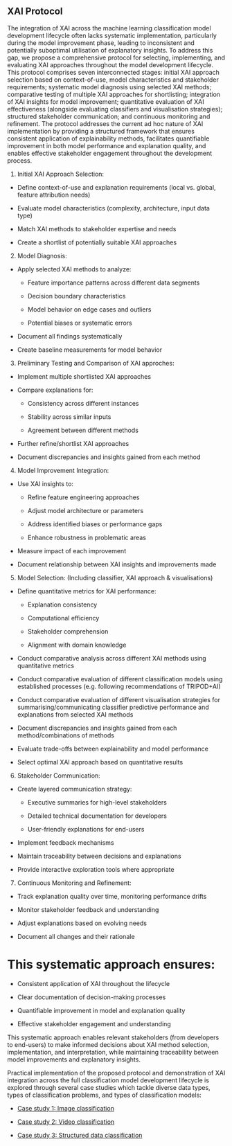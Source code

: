 ## XAI Protocol

The integration of XAI across the machine learning classification model development lifecycle often lacks systematic implementation, particularly during the model improvement phase, leading to inconsistent and potentially suboptimal utilisation of explanatory insights. To address this gap, we propose a comprehensive protocol for selecting, implementing, and evaluating XAI approaches throughout the model development lifecycle. This protocol comprises seven interconnected stages: initial XAI approach selection based on context-of-use, model characteristics and stakeholder requirements; systematic model diagnosis using selected XAI methods; comparative testing of multiple XAI approaches for shortlisting; integration of XAI insights for model improvement; quantitative evaluation of XAI effectiveness (alongside evaluating classifiers and visualisation strategies); structured stakeholder communication; and continuous monitoring and refinement. The protocol addresses the current ad hoc nature of XAI implementation by providing a structured framework that ensures consistent application of explainability methods, facilitates quantifiable improvement in both model performance and explanation quality, and enables effective stakeholder engagement throughout the development process. 

1) Initial XAI Approach Selection:

- Define context-of-use and explanation requirements (local vs. global, feature attribution needs)
  
- Evaluate model characteristics (complexity, architecture, input data type)

- Match XAI methods to stakeholder expertise and needs

- Create a shortlist of potentially suitable XAI approaches

2) Model Diagnosis:

- Apply selected XAI methods to analyze:

  * Feature importance patterns across different data segments

  * Decision boundary characteristics

  * Model behavior on edge cases and outliers

  * Potential biases or systematic errors

- Document all findings systematically

- Create baseline measurements for model behavior

3) Preliminary Testing and Comparison of XAI approches:
   
- Implement multiple shortlisted XAI approaches

- Compare explanations for:

  * Consistency across different instances

  * Stability across similar inputs

  * Agreement between different methods

- Further refine/shortlist XAI approaches
  
- Document discrepancies and insights gained from each method
  
4) Model Improvement Integration:

- Use XAI insights to:

  * Refine feature engineering approaches

  * Adjust model architecture or parameters

  * Address identified biases or performance gaps

  * Enhance robustness in problematic areas

- Measure impact of each improvement

- Document relationship between XAI insights and improvements made

5) Model Selection: (Including classifier, XAI approach & visualisations)

- Define quantitative metrics for XAI performance:

  * Explanation consistency

  * Computational efficiency

  * Stakeholder comprehension

  * Alignment with domain knowledge

- Conduct comparative analysis across different XAI methods using quantitative metrics

- Conduct comparative evaluation of different classification models using established processes (e.g. following recommendations of TRIPOD+AI)

- Conduct comparative evaluation of different visualisation strategies for summarising/communicating classifier predictive performance and explanations from selected XAI methods
  
- Document discrepancies and insights gained from each method/combinations of methods

- Evaluate trade-offs between explainability and model performance

- Select optimal XAI approach based on quantitative results

6) Stakeholder Communication:

- Create layered communication strategy:
  
  * Executive summaries for high-level stakeholders

  * Detailed technical documentation for developers

  * User-friendly explanations for end-users

- Implement feedback mechanisms

- Maintain traceability between decisions and explanations

- Provide interactive exploration tools where appropriate

7) Continuous Monitoring and Refinement:

- Track explanation quality over time, monitoring performance drifts

- Monitor stakeholder feedback and understanding

- Adjust explanations based on evolving needs

- Document all changes and their rationale

# This systematic approach ensures:

- Consistent application of XAI throughout the lifecycle

- Clear documentation of decision-making processes

- Quantifiable improvement in model and explanation quality

- Effective stakeholder engagement and understanding

This systematic approach enables relevant stakeholders (from developers to end-users) to make informed decisions about XAI method selection, implementation, and interpretation, while maintaining traceability between model improvements and explanatory insights.

Practical implementation of the proposed protocol and demonstration of XAI integration across the full classification model development lifecycle is explored through several case studies which tackle diverse data types, types of classification problems, and types of classification models:

* [Case study 1: Image classification](./case-study-image.md)

* [Case study 2: Video classification](./case-study-video.md)

* [Case study 3: Structured data classification](./case-study-stdata.md) 

